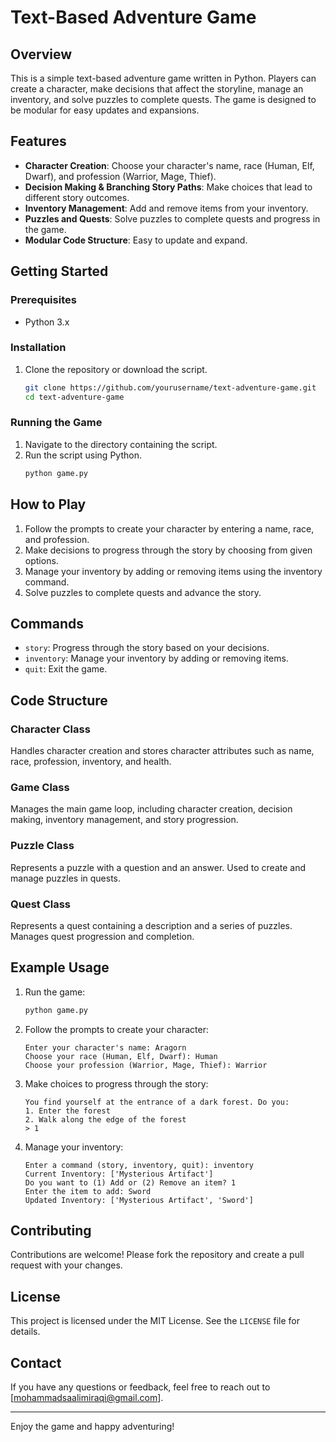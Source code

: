 # Text-Based Adventure Game

## Overview
This is a simple text-based adventure game written in Python. Players can create a character, make decisions that affect the storyline, manage an inventory, and solve puzzles to complete quests. The game is designed to be modular for easy updates and expansions.

## Features
- **Character Creation**: Choose your character's name, race (Human, Elf, Dwarf), and profession (Warrior, Mage, Thief).
- **Decision Making & Branching Story Paths**: Make choices that lead to different story outcomes.
- **Inventory Management**: Add and remove items from your inventory.
- **Puzzles and Quests**: Solve puzzles to complete quests and progress in the game.
- **Modular Code Structure**: Easy to update and expand.

## Getting Started

### Prerequisites
- Python 3.x

### Installation
1. Clone the repository or download the script.
   ```bash
   git clone https://github.com/yourusername/text-adventure-game.git
   cd text-adventure-game
   ```

### Running the Game
1. Navigate to the directory containing the script.
2. Run the script using Python.
   ```bash
   python game.py
   ```

## How to Play
1. Follow the prompts to create your character by entering a name, race, and profession.
2. Make decisions to progress through the story by choosing from given options.
3. Manage your inventory by adding or removing items using the inventory command.
4. Solve puzzles to complete quests and advance the story.

## Commands
- `story`: Progress through the story based on your decisions.
- `inventory`: Manage your inventory by adding or removing items.
- `quit`: Exit the game.

## Code Structure

### Character Class
Handles character creation and stores character attributes such as name, race, profession, inventory, and health.

### Game Class
Manages the main game loop, including character creation, decision making, inventory management, and story progression.

### Puzzle Class
Represents a puzzle with a question and an answer. Used to create and manage puzzles in quests.

### Quest Class
Represents a quest containing a description and a series of puzzles. Manages quest progression and completion.

## Example Usage
1. Run the game:
   ```bash
   python game.py
   ```
2. Follow the prompts to create your character:
   ```plaintext
   Enter your character's name: Aragorn
   Choose your race (Human, Elf, Dwarf): Human
   Choose your profession (Warrior, Mage, Thief): Warrior
   ```
3. Make choices to progress through the story:
   ```plaintext
   You find yourself at the entrance of a dark forest. Do you:
   1. Enter the forest
   2. Walk along the edge of the forest
   > 1
   ```
4. Manage your inventory:
   ```plaintext
   Enter a command (story, inventory, quit): inventory
   Current Inventory: ['Mysterious Artifact']
   Do you want to (1) Add or (2) Remove an item? 1
   Enter the item to add: Sword
   Updated Inventory: ['Mysterious Artifact', 'Sword']
   ```

## Contributing
Contributions are welcome! Please fork the repository and create a pull request with your changes.

## License
This project is licensed under the MIT License. See the `LICENSE` file for details.

## Contact
If you have any questions or feedback, feel free to reach out to [mohammadsaalimiraqi@gmail.com].

---

Enjoy the game and happy adventuring!
